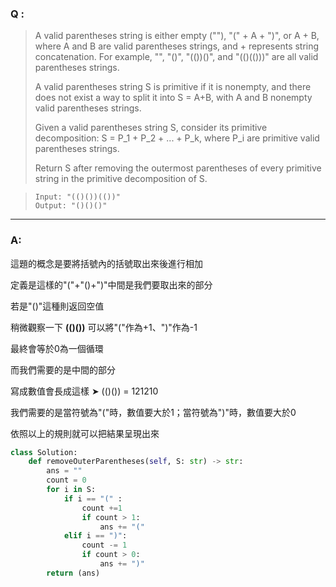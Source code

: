 ### Q :
> A valid parentheses string is either empty (""), "(" + A + ")", or A + B, where A and B are valid parentheses strings, and + represents string concatenation.  For example, "", "()", "(())()", and "(()(()))" are all valid parentheses strings.
>
> A valid parentheses string S is primitive if it is nonempty, and there does not exist a way to split it into S = A+B, with A and B nonempty valid parentheses strings.
>
> Given a valid parentheses string S, consider its primitive decomposition: S = P_1 + P_2 + ... + P_k, where P_i are primitive valid parentheses strings.
>
> Return S after removing the outermost parentheses of every primitive string in the primitive decomposition of S.

> ```
> Input: "(()())(())"
> Output: "()()()"
> ```

***

### A:

這題的概念是要將括號內的括號取出來後進行相加

定義是這樣的"("+"()+")"中間是我們要取出來的部分

若是"()"這種則返回空值

稍微觀察一下 **(()())** 可以將"("作為+1、")"作為-1

最終會等於0為一個循環

而我們需要的是中間的部分 

寫成數值會長成這樣 ➤ (()()) = 121210

我們需要的是當符號為"("時，數值要大於1；當符號為")"時，數值要大於0

依照以上的規則就可以把結果呈現出來


```python
class Solution:
    def removeOuterParentheses(self, S: str) -> str:
        ans = ""
        count = 0
        for i in S:
            if i == "(" :
                count +=1
                if count > 1:
                    ans += "("             
            elif i == ")":
                count -= 1
                if count > 0:
                    ans += ")"
        return (ans)
```
